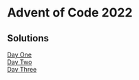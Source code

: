 # Advent of Code 2022
## Solutions
[Day One](src/main/kotlin/Days/DayOne.kt)  
[Day Two](src/main/kotlin/Days/DayTwo.kt)  
[Day Three](src/main/kotlin/Days/DayThree.kt)  
